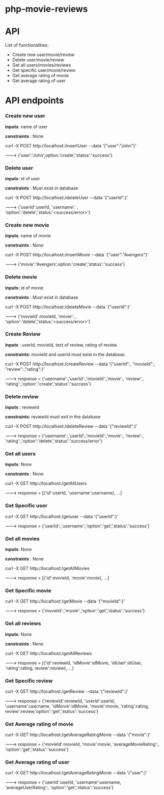 # php-movie-reviews

# API

List of functionalities:

- Create new user/movie/review
- Delete user/movie/review
- Get all users/movies/reviews
- Get specific user/movie/review
- Get average rating of movie
- Get average rating of user

# API endpoints

### Create new user

**inputs**: name of user

**constraints** : None

curl -X POST http://localhost:<Port>/insertUser --data '{"user":"John"}'

---> {'user':'John',option:'create','status':'success'}

### Delete user

**inputs**: id of user

**constraints** : Must exist in database

curl -X POST http://localhost:<Port>/deleteUser --data '{"userId":<userId>}'

---> {'userId':userId, 'username':<username> , 'option':'delete','status:'<success/error>'}

### Create new movie

**inputs**: name of movie

**constraints** : None

curl -X POST http://localhost:<Port>/insertMovie --data '{"user":"Avengers"}'

---> {'movie':'Avengers',option:'create','status':'success'}

### Delete movie

**inputs**: id of movie

**constraints** : Must exist in database

curl -X POST http://localhost:<Port>/deleteMovie --data '{"userId":<movieId>}'

---> {'movieId':movieId, 'movie':<movie> , 'option':'delete','status:'<success/error>'}

### Create Review

**inputs** : userId, movieId, text of review, rating of review. 

**constraints**: movieId and userId must exist in the database.

curl -X POST http://localhost:<Port>/createReview --data '{"userId":<userId>, "movieId":<movieId>, "review":<review>,"rating":<rating>}'

---> response = {'username':<username>,'userId':<userId>,'movieId':<movieId>,'movie':<movie>, 'review':<review>, 'rating':<rating>,'option':'create','status':'success'}

### Delete review

**inputs** : reviewId 

**constraints**: reviewId must exit in the database

curl -X POST http://localhost:<Port>/deleteReview --data '{"reviewId":<reviewId>}'

---> response = {'username':<username>,'userId':<userId>,'movieId':<movieId>,'movie':<movie>, 'review':<review>, 'rating':<rating>,'option':'delete','status':'success/error'}

### Get all users

**inputs**: None

**constraints** : None

curl -X GET http://localhost:<Port>/getAllUsers

---> response = [{'id':userId, 'username':username}, ...]

### Get Specific user

curl -X GET http://localhost:<Port>/getuser --data '{"userId":<userId>}'

---> response = {'userId':<userId>,'username':<username>,'option':'get','status':'success'}

### Get all movies

**inputs**: None

**constraints** : None

curl -X GET http://localhost:<Port>/getAllMovies

---> response = [{'id':movieId, 'movie':movie}, ...]

### Get Specific movie

curl -X GET http://localhost:<Port>/getMovie --data '{"movieId":<movieId>}'

---> response = {'movieId':<movieId>,'movie':<movie>,'option':'get','status':'success'}

### Get all reviews

**inputs**: None

**constraints** : None

curl -X GET http://localhost:<Port>/getAllReviews

---> response = [{'id':reviewId, 'idMovie':idMovie, 'idUser':idUser, 'rating':rating, review':review}, ...]

### Get Specific review

curl -X GET http://localhost:<Port>/getReview --data '{"reviewId":<reviewId>}'

---> response = {'reviewId':reviewId, 'userId':userId, 'username':username, 'idMovie':idMovie, 'movie':movie, 'rating':rating, review':review,'option':'get','status':'success'}

### Get Average rating of movie

curl -X GET http://localhost:<Port>/getAverageRatingMovie --data '{"movie":<movieId>}'

---> response = {'movieId':movieId, 'movie':movie, 'averageMovieRating':<averageRating>, 'option':'get','status':'success'}

### Get Average rating of user

curl -X GET http://localhost:<Port>/getAverageRatingMovie --data '{"user":<userId>}'

---> response = {'userId':userId, 'username':username, 'averageUserRating':<averageRating>, 'option':'get','status':'success'}
